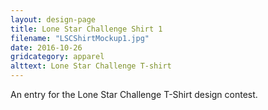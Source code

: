 ```yaml
---
layout: design-page
title: Lone Star Challenge Shirt 1
filename: "LSCShirtMockup1.jpg"
date: 2016-10-26
gridcategory: apparel
alttext: Lone Star Challenge T-shirt
---
```

An entry for the Lone Star Challenge T-Shirt design contest.
